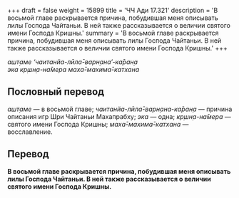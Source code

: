 +++
draft = false
weight = 15899
title = 'ЧЧ Ади 17.321'
description = 'В восьмой главе раскрывается причина, побудившая меня описывать лилы Господа Чайтаньи. В ней также рассказывается о величии святого имени Господа Кришны.'
summary = 'В восьмой главе раскрывается причина, побудившая меня описывать лилы Господа Чайтаньи. В ней также рассказывается о величии святого имени Господа Кришны.'
+++

_ашт̣аме ‘чаитанйа-лӣла̄-варн̣ана’-ка̄ран̣а  
эка кр̣шн̣а-на̄мера маха̄-махима̄-катхана_

## Пословный перевод

_ашт̣аме_ — в восьмой главе; _чаитанйа_\-_лӣла̄_\-_варн̣ана_\-_ка̄ран̣а_ — причина описания игр Шри Чайтаньи Махапрабху; _эка_ — одна; _кр̣шн̣а_\-_на̄мера_ — святого имени Господа Кришны; _маха̄_\-_махима̄_\-_катхана_ — восславление.

## Перевод

**В восьмой главе раскрывается причина, побудившая меня описывать лилы Господа Чайтаньи. В ней также рассказывается о величии святого имени Господа Кришны.**
